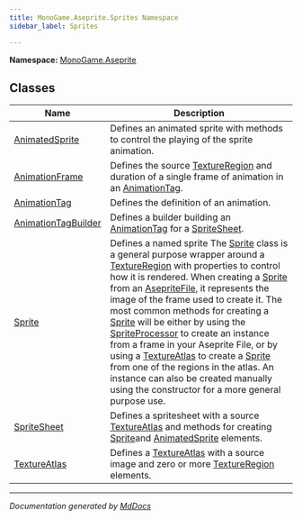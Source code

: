 ```yaml
---
title: MonoGame.Aseprite.Sprites Namespace
sidebar_label: Sprites

---
```


**Namespace:** [MonoGame.Aseprite](../)  

## Classes

| Name                                                | Description                                                                                                                                                                                                                                                                                                                                                                                                                                                                                                                                                                                                                                                                                                                                                                                               |
| --------------------------------------------------- | --------------------------------------------------------------------------------------------------------------------------------------------------------------------------------------------------------------------------------------------------------------------------------------------------------------------------------------------------------------------------------------------------------------------------------------------------------------------------------------------------------------------------------------------------------------------------------------------------------------------------------------------------------------------------------------------------------------------------------------------------------------------------------------------------------- |
| [AnimatedSprite](AnimatedSprite/)           | Defines an animated sprite with methods to control the playing of the sprite animation.                                                                                                                                                                                                                                                                                                                                                                                                                                                                                                                                                                                                                                                                                                                   |
| [AnimationFrame](AnimationFrame/)           | Defines the source [TextureRegion](AnimationFrame/Properties/TextureRegion.md) and duration of a single frame of animation in an [AnimationTag](AnimationTag/).                                                                                                                                                                                                                                                                                                                                                                                                                                                                                                                                                                                                                                    |
| [AnimationTag](AnimationTag/)               | Defines the definition of an animation.                                                                                                                                                                                                                                                                                                                                                                                                                                                                                                                                                                                                                                                                                                                                                                   |
| [AnimationTagBuilder](AnimationTagBuilder/) | Defines a builder building an [AnimationTag](AnimationTag/) for a [SpriteSheet](SpriteSheet/).                                                                                                                                                                                                                                                                                                                                                                                                                                                                                                                                                                                                                                                                                            |
| [Sprite](Sprite/)                           |  Defines a named sprite The [Sprite](Sprite/) class is a general purpose wrapper around a [TextureRegion](../TextureRegion/) with properties to control how it is rendered.  When creating a [Sprite](Sprite/) from an [AsepriteFile](../AsepriteFile/), it represents the image of the frame used to create it. The most common methods for creating a [Sprite](Sprite/) will be either by using the [SpriteProcessor](../Content/Processors/SpriteProcessor/) to create an instance from a frame in your Aseprite File, or by using a [TextureAtlas](TextureAtlas/) to create a [Sprite](Sprite/) from one of the regions in the atlas.  An instance can also be created manually using the constructor for a more general purpose use. |
| [SpriteSheet](SpriteSheet/)                 | Defines a spritesheet with a source [TextureAtlas](SpriteSheet/Properties/TextureAtlas.md) and methods for creating [Sprite](Sprite/)and [AnimatedSprite](AnimatedSprite/) elements.                                                                                                                                                                                                                                                                                                                                                                                                                                                                                                                                                                                                      |
| [TextureAtlas](TextureAtlas/)               | Defines a [TextureAtlas](TextureAtlas/) with a source image and zero or more [TextureRegion](../TextureRegion/) elements.                                                                                                                                                                                                                                                                                                                                                                                                                                                                                                                                                                                                                                                                 |

___

*Documentation generated by [MdDocs](https://github.com/ap0llo/mddocs)*
